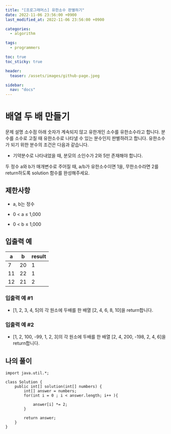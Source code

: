 ```yaml
---
title: "[프로그래머스] 유한소수 판별하기"
date: 2022-11-06 23:56:00 +0900
last_modified_at: 2022-11-06 23:56:00 +0900

categories:
  - algorithm

tags: 
  - programmers

toc: true
toc_sticky: true

header: 
  teaser: /assets/images/github-page.jpeg

sidebar:
  nav: "docs"
---
```


# 배열 두 배 만들기
문제 설명
소수점 아래 숫자가 계속되지 않고 유한개인 소수를 유한소수라고 합니다. 분수를 소수로 고칠 때 유한소수로 나타낼 수 있는 분수인지 판별하려고 합니다. 유한소수가 되기 위한 분수의 조건은 다음과 같습니다.

- 기약분수로 나타내었을 때, 분모의 소인수가 2와 5만 존재해야 합니다.

두 정수 a와 b가 매개변수로 주어질 때, a/b가 유한소수이면 1을, 무한소수라면 2를 return하도록 solution 함수를 완성해주세요.

## 제한사항
- a, b는 정수

- 0 < a ≤ 1,000

- 0 < b ≤ 1,000

## 입출력 예
|a|b|result|
|---|---|---|
|7|20|1|
|11|22|1|
|12|21|2|

### 입출력 예 #1

- [1, 2, 3, 4, 5]의 각 원소에 두배를 한 배열 [2, 4, 6, 8, 10]을 return합니다.
### 입출력 예 #2

- [1, 2, 100, -99, 1, 2, 3]의 각 원소에 두배를 한 배열 [2, 4, 200, -198, 2, 4, 6]을 return합니다.

## 나의 풀이
```
import java.util.*;

class Solution {
    public int[] solution(int[] numbers) {
        int[] answer = numbers;
        for(int i = 0 ; i < answer.length; i++ ){

            answer[i] *= 2;
        }

        return answer;
    }
}
```

